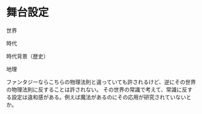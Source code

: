 # 舞台設定

世界

時代

時代背景（歴史）

地理

ファンタジーならこちらの物理法則と違っていても許されるけど、逆にその世界の物理法則に反することは許されない。
その世界の常識で考えて、常識に反する設定は違和感がある。例えば魔法があるのにその応用が研究されていないとか。
